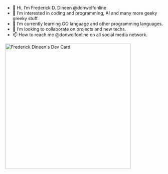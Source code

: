 - 👋 Hi, I’m Frederick D. Dineen @donwolfonline
- 👀 I’m interested in coding and programming, AI and many more geeky greeky stuff.
- 🌱 I’m currently learning GO language and other programming languages.
- 💞️ I’m looking to collaborate on projects and new techs.
- 📫 How to reach me @donwolfonline on all social media network.

<!---
donwolfonline/donwolfonline is a ✨ special ✨ repository because its `README.md` (this file) appears on your GitHub profile.
You can click the Preview link to take a look at your changes.
--->

<a href="https://app.daily.dev/donwolfonline"><img src="https://api.daily.dev/devcards/21bed44163a14920857bf4822b882887.png?r=0rp" width="400" alt="Frederick Dineen's Dev Card"/></a>
